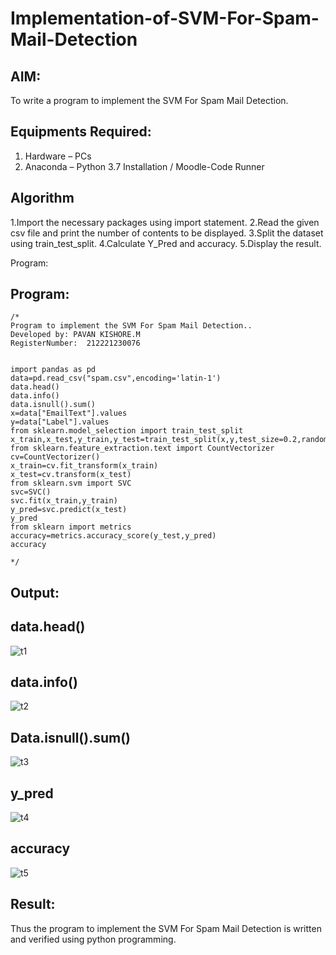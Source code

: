 # Implementation-of-SVM-For-Spam-Mail-Detection

## AIM:
To write a program to implement the SVM For Spam Mail Detection.

## Equipments Required:
1. Hardware – PCs
2. Anaconda – Python 3.7 Installation / Moodle-Code Runner

## Algorithm
1.Import the necessary packages using import statement. 2.Read the given csv file and print the number of contents to be displayed. 3.Split the dataset using train_test_split. 4.Calculate Y_Pred and accuracy. 5.Display the result.

Program:

## Program:
```
/*
Program to implement the SVM For Spam Mail Detection..
Developed by: PAVAN KISHORE.M
RegisterNumber:  212221230076


import pandas as pd
data=pd.read_csv("spam.csv",encoding='latin-1')
data.head()
data.info()
data.isnull().sum()
x=data["EmailText"].values
y=data["Label"].values
from sklearn.model_selection import train_test_split 
x_train,x_test,y_train,y_test=train_test_split(x,y,test_size=0.2,random_state=0)
from sklearn.feature_extraction.text import CountVectorizer
cv=CountVectorizer()
x_train=cv.fit_transform(x_train)
x_test=cv.transform(x_test)
from sklearn.svm import SVC
svc=SVC()
svc.fit(x_train,y_train)
y_pred=svc.predict(x_test)
y_pred
from sklearn import metrics
accuracy=metrics.accuracy_score(y_test,y_pred)
accuracy
  
*/
```

## Output:
## data.head()
![t1](https://user-images.githubusercontent.com/94154941/173226759-d9a194e7-a509-4f77-871d-dfb60d5c1bc6.png)
## data.info()
![t2](https://user-images.githubusercontent.com/94154941/173226765-19b7eda0-d6b4-47e5-8aae-deddcb763d78.png)
## Data.isnull().sum()
![t3](https://user-images.githubusercontent.com/94154941/173226780-7e8196a6-ce59-447c-a0bd-decb8db168ac.png)
## y_pred
![t4](https://user-images.githubusercontent.com/94154941/173226787-423cacb0-893d-41c2-8cfd-d4d24c167da4.png)
## accuracy
![t5](https://user-images.githubusercontent.com/94154941/173226802-7588c982-8065-4ad1-b551-1513667b76b2.png)



## Result:
Thus the program to implement the SVM For Spam Mail Detection is written and verified using python programming.
